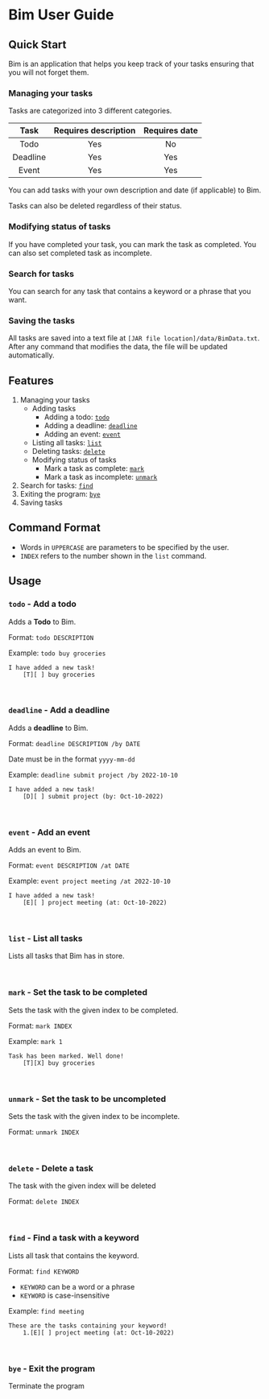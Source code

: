 # Bim User Guide
## Quick Start
Bim is an application that helps you keep track of your tasks 
ensuring that you will not forget them.

### Managing your tasks

Tasks are categorized into 3 different categories.

|   Task   | Requires description | Requires date |
|:--------:|:--------------------:|:-------------:|
|   Todo   |         Yes          |      No       |
| Deadline |         Yes          |      Yes      |
|  Event   |         Yes          |      Yes      |


You can add tasks with your own description and date (if applicable) to Bim.

Tasks can also be deleted regardless of their status.

### Modifying status of tasks

If you have completed your task, you can mark the task as completed. You can also set completed task as
incomplete.


### Search for tasks

You can search for any task that contains a keyword or a phrase that you want.

### Saving the tasks
All tasks are saved into a text file at `[JAR file location]/data/BimData.txt`.
After any command that modifies the data, the file will be updated automatically.


## Features
1. Managing your tasks
   - Adding tasks
     - Adding a todo: [`todo`](#todo---add-a-todo)
     - Adding a deadline: [`deadline`](#deadline---add-a-deadline)
     - Adding an event: [`event`](#event---add-an-event)
   - Listing all tasks: [`list`](#list---list-all-tasks)
   - Deleting tasks: [`delete`](#delete---delete-a-task)
   - Modifying status of tasks
     - Mark a task as complete: [`mark`](#mark---set-the-task-to-be-completed)
     - Mark a task as incomplete: [`unmark`](#unmark---set-the-task-to-be-uncompleted)
3. Search for tasks: [`find`](#find---find-a-task-with-a-keyword)
4. Exiting the program: [`bye`](#bye---exit-the-program)
5. Saving tasks

## Command Format
- Words in `UPPERCASE` are parameters to be specified by the user.
- `INDEX` refers to the number shown in the `list` command.

## Usage

### `todo` - Add a todo

Adds a **Todo** to Bim.

Format: `todo DESCRIPTION`

Example: `todo buy groceries`


```
I have added a new task!
    [T][ ] buy groceries
```

<br />

### `deadline` - Add a deadline

Adds a **deadline** to Bim.

Format: `deadline DESCRIPTION /by DATE`

Date must be in the format `yyyy-mm-dd`

Example: `deadline submit project /by 2022-10-10`

```
I have added a new task!
    [D][ ] submit project (by: Oct-10-2022)
```

<br />

### `event` - Add an event

Adds an event to Bim.

Format: `event DESCRIPTION /at DATE`

Example: `event project meeting /at 2022-10-10`
```
I have added a new task!
    [E][ ] project meeting (at: Oct-10-2022)
```

<br />

### `list` - List all tasks

Lists all tasks that Bim has in store.

<br />


### `mark` - Set the task to be completed

Sets the task with the given index to be completed.

Format: `mark INDEX`

Example: `mark 1`
```
Task has been marked. Well done!
    [T][X] buy groceries
```

<br />

### `unmark` - Set the task to be uncompleted

Sets the task with the given index to be incomplete.

Format: `unmark INDEX`

<br />

### `delete` - Delete a task

The task with the given index will be deleted

Format: `delete INDEX`

<br />

### `find` - Find a task with a keyword

Lists all task that contains the keyword.

Format: `find KEYWORD`

- `KEYWORD` can be a word or a phrase
- `KEYWORD` is case-insensitive

Example: `find meeting`
```
These are the tasks containing your keyword!
	1.[E][ ] project meeting (at: Oct-10-2022)
```

<br />

### `bye` - Exit the program

Terminate the program
